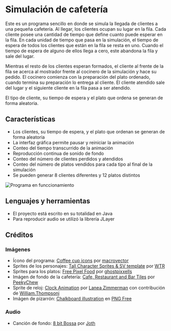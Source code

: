 # Simulación de cafetería

Este es un programa sencillo en donde se simula la llegada de clientes  a una pequeña cafetería. 
Al llegar, los clientes ocupan su lugar en la fila. Cada cliente posee una cantidad de tiempo que define cuanto puede esperar
en la fila. En cada unidad de tiempo que pasa en la simulación, el tiempo de espera de todos los clientes que están en la fila
se resta en uno. Cuando el tiempo de espera de alguno de ellos llega a cero, este abandona la fila y sale del lugar.

Mientras el resto de los clientes esperan formados, el cliente al frente de la fila se acerca al mostrador frente al cocinero
de la simulación y hace su pedido. El cocinero comienza con la preparación del plato ordenado, cuando termina su preparación lo
entrega al cliente. El cliente atendido sale del lugar y el siguiente cliente en la fila pasa a ser atendido.

El tipo de cliente, su tiempo de espera y el plato que ordena se generan de forma aleatoria.

## Características
* Los clientes, su tiempo de espera, y el plato que ordenan se generan de forma aleatoria
* La interfaz gráfica permite pausar y reiniciar la animación
* Conteo del tiempo transcurrido de la animación
* Reproducción continua de sonido de fondo
* Conteo del número de clientes perdidos y atendidos
* Conteo del número de platos vendidos para cada tipo al final de la simulación
* Se pueden generar 8 clientes diferentes y 12 platos distintos

![Programa en funccionamiento](pre.gif)

## Lenguajes y herramientas
* El proyecto está escrito en su totalidad en Java
* Para reproducir audio se utilizó la librería JLayer

## Créditos
### Imágenes
* Ícono del programa: [Coffee cup icons](https://www.freepik.es/vector-gratis/iconos-taza-cafe_1530512.htm#query=coffe%20cup%20icons%20macrovector&position=26&from_view=search) por [macrovector](https://www.freepik.es/macrovector)
* Sprites de los personajes: [Tall Character Sprites & SV template](https://forums.rpgmakerweb.com/index.php?threads/tall-character-sprites-sv-template.119130/) por [WTR](https://forums.rpgmakerweb.com/index.php?members/wtr.156088/)
* Sprites para los platos: [Free Pixel Food](https://ghostpixxells.itch.io/pixelfood) por [ghostpixxells](https://itch.io/profile/ghostpixxells)
* Imágen de fondo de la cafetería: [Cafe, Restaurant and Bar Tiles](https://www.deviantart.com/peekychew/art/Cafe-Restaurant-and-Bar-Tiles-532856201) por [PeekyChew](https://www.deviantart.com/peekychew)
* Sprite de reloj: [Clock Animation](https://opengameart.org/content/lpc-clock-animation) por [Lanea Zimmerman](https://opengameart.org/users/sharm) con contribución de [William.Thompsonj](https://opengameart.org/users/williamthompsonj)
* Imágen de pizarrón: [Chalkboard illustration](https://pngfree.io/blackboard-rectangle-png-8317) en [PNG Free](https://pngfree.io/)
### Audio
* Canción de fondo: [8 bit Bossa](https://opengameart.org/content/bossa-nova) por [Joth](https://opengameart.org/users/joth?page=1)